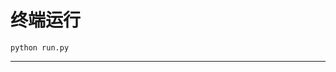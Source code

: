 # 终端运行

```shell
python run.py
```
**************************************************************************************************************************************************************************************************************************************************************
